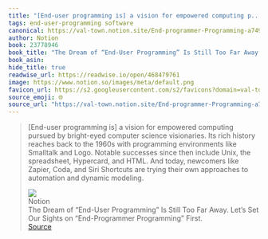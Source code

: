 ```yaml
---
title: "[End-user programming is] a vision for empowered computing p..."
tags: end-user-programming software
canonical: https://val-town.notion.site/End-programmer-Programming-a749beb4a9b143f2990f575fb7e59b33
author: Notion
book: 23778946
book_title: "The Dream of “End-User Programming” Is Still Too Far Away. Let’s Set Our Sights on “End-Programmer Programming” First."
book_asin: 
hide_title: true
readwise_url: https://readwise.io/open/468479761
image: https://www.notion.so/images/meta/default.png
favicon_url: https://s2.googleusercontent.com/s2/favicons?domain=val-town.notion.site
source_emoji: 🌐
source_url: "https://val-town.notion.site/End-programmer-Programming-a749beb4a9b143f2990f575fb7e59b33#:~:text=,and%20dynamic%20modeling."
---
```


> [End-user programming is] a vision for empowered computing pursued by bright-eyed computer science visionaries. Its rich history reaches back to the 1960s with programming environments like Smalltalk and Logo. Notable successes since then include Unix, the spreadsheet, Hypercard, and HTML. And today, newcomers like Zapier, Coda, and Siri Shortcuts are trying their own approaches to automation and dynamic modeling.
> <div class="quoteback-footer"><div class="quoteback-avatar"><img class="mini-favicon" src="https://s2.googleusercontent.com/s2/favicons?domain=val-town.notion.site"></div><div class="quoteback-metadata"><div class="metadata-inner"><span style="display:none">FROM:</span><div aria-label="Notion" class="quoteback-author"> Notion</div><div aria-label="The Dream of “End-User Programming” Is Still Too Far Away. Let’s Set Our Sights on “End-Programmer Programming” First." class="quoteback-title"> The Dream of “End-User Programming” Is Still Too Far Away. Let’s Set Our Sights on “End-Programmer Programming” First.</div></div></div><div class="quoteback-backlink"><a target="_blank" aria-label="go to the full text of this quotation" rel="noopener" href="https://val-town.notion.site/End-programmer-Programming-a749beb4a9b143f2990f575fb7e59b33#:~:text=,and%20dynamic%20modeling." class="quoteback-arrow"> Source</a></div></div>